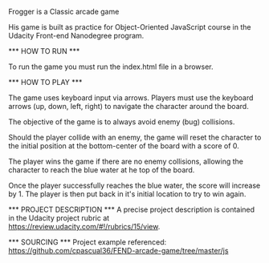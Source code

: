 Frogger is a Classic arcade game

His game is built as practice for Object-Oriented JavaScript course in the Udacity Front-end Nanodegree program.

*** HOW TO RUN ***

To run the game you must run the index.html file in a browser.

*** HOW TO PLAY ***

The game uses keyboard input via arrows. Players must use the keyboard arrows (up, down, left, right) to navigate the character around the board.

The objective of the game is to always avoid enemy (bug) collisions.

Should the player collide with an enemy, the game will reset the character to the initial position at the bottom-center of the board with a score of 0.

The player wins the game if there are no enemy collisions, allowing the character to reach the blue water at he top of the board.

Once the player successfully reaches the blue water, the score will increase by 1. The player is then put back in it's initial location to try to win again.

*** PROJECT DESCRIPTION ***
A precise project description is contained in the Udacity project rubric at https://review.udacity.com/#!/rubrics/15/view.

*** SOURCING ***
Project example referenced: https://github.com/cpascual36/FEND-arcade-game/tree/master/js
